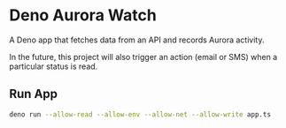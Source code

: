 # Deno Aurora Watch

A Deno app that fetches data from an API and records Aurora activity.

In the future, this project will also trigger an action (email or SMS) when a particular status is read.

## Run App
```sh
deno run --allow-read --allow-env --allow-net --allow-write app.ts
```
